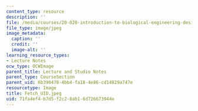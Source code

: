 ```yaml
---
content_type: resource
description: ''
file: /media/courses/20-020-introduction-to-biological-engineering-design-spring-2009/71fa4ef4b7d5f2c28ab16d726673944e_Fetch_UID.jpeg
file_type: image/jpeg
image_metadata:
  caption: ''
  credit: ''
  image-alt: ''
learning_resource_types:
- Lecture Notes
ocw_type: OCWImage
parent_title: Lecture and Studio Notes
parent_type: CourseSection
parent_uid: 6b390478-4bb4-fa18-4e86-cd14829a747e
resourcetype: Image
title: Fetch_UID.jpeg
uid: 71fa4ef4-b7d5-f2c2-8ab1-6d726673944e
---
```

